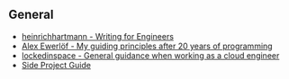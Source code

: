 ## General

- [heinrichhartmann - Writing for Engineers](https://www.heinrichhartmann.com/posts/writing/)
- [Alex Ewerlöf - My guiding principles after 20 years of programming](https://alexewerlof.medium.com/my-guiding-principles-after-20-years-of-programming-a087dc55596c)
- [lockedinspace - General guidance when working as a cloud engineer](https://www.lockedinspace.com/posts/001.html)
- [Side Project Guide](https://sideproject.guide/en)
